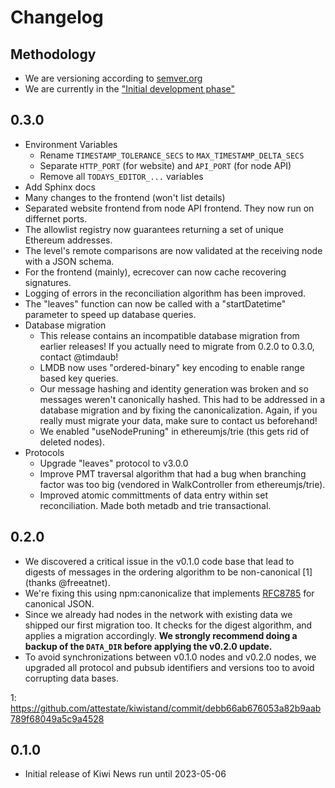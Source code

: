 # Changelog

## Methodology

- We are versioning according to [semver.org](https://semver.org)
- We are currently in the ["Initial development phase"](https://semver.org/#spec-item-4)

## 0.3.0

- Environment Variables
  - Rename `TIMESTAMP_TOLERANCE_SECS` to `MAX_TIMESTAMP_DELTA_SECS`
  - Separate `HTTP_PORT` (for website) and `API_PORT` (for node API)
  - Remove all `TODAYS_EDITOR_...` variables
- Add Sphinx docs
- Many changes to the frontend (won't list details)
- Separated website frontend from node API frontend. They now run on differnet
  ports.
- The allowlist registry now guarantees returning a set of unique Ethereum
  addresses.
- The level's remote comparisons are now validated at the receiving node with a
  JSON schema.
- For the frontend (mainly), ecrecover can now cache recovering signatures.
- Logging of errors in the reconciliation algorithm has been improved.
- The "leaves" function can now be called with a "startDatetime" parameter to
  speed up database queries.
- Database migration
  - This release contains an incompatible database migration from earlier
    releases! If you actually need to migrate from 0.2.0 to 0.3.0, contact
    @timdaub!
  - LMDB now uses "ordered-binary" key encoding to enable range based key
    queries.
  - Our message hashing and identity generation was broken and so messages
    weren't canonically hashed. This had to be addressed in a database
    migration and by fixing the canonicalization. Again, if you really must
    migrate your data, make sure to contact us beforehand!
  - We enabled "useNodePruning" in ethereumjs/trie (this gets rid of deleted
    nodes).
- Protocols
  - Upgrade "leaves" protocol to v3.0.0
  - Improve PMT traversal algorithm that had a bug when branching factor was
    too big (vendored in WalkController from ethereumjs/trie).
  - Improved atomic committments of data entry within set reconciliation. Made
    both metadb and trie transactional.

## 0.2.0

- We discovered a critical issue in the v0.1.0 code base that lead to digests
  of messages in the ordering algorithm to be non-canonical [1] (thanks
  @freeatnet).
- We're fixing this using npm:canonicalize that implements
  [RFC8785](https://datatracker.ietf.org/doc/html/rfc8785) for canonical JSON.
- Since we already had nodes in the network with existing data we shipped our
  first migration too. It checks for the digest algorithm, and applies a
  migration accordingly. **We strongly recommend doing a backup of the
  `DATA_DIR` before applying the v0.2.0 update.**
- To avoid synchronizations between v0.1.0 nodes and v0.2.0 nodes, we upgraded
  all protocol and pubsub identifiers and versions too to avoid corrupting data
  bases.

1: https://github.com/attestate/kiwistand/commit/debb66ab676053a82b9aab789f68049a5c9a4528

## 0.1.0

- Initial release of Kiwi News run until 2023-05-06
